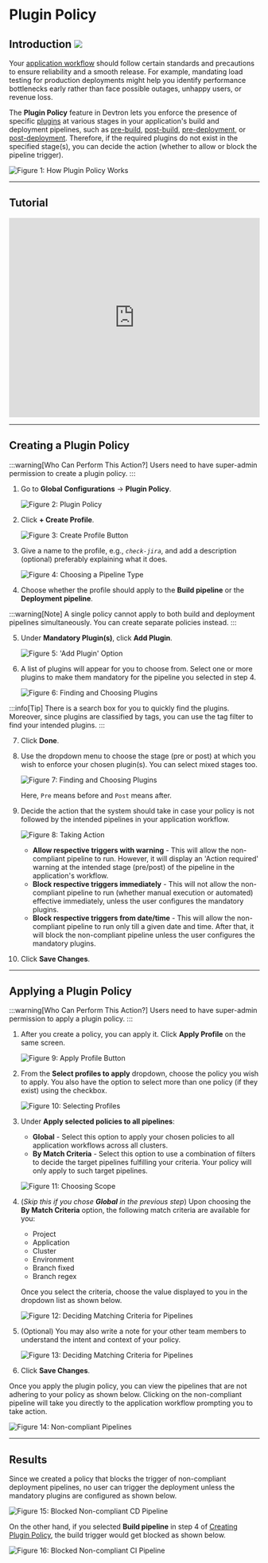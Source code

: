 # Plugin Policy

## Introduction [![](https://devtron-public-asset.s3.us-east-2.amazonaws.com/images/elements/EnterpriseTag.svg)](https://devtron.ai/pricing)

Your [application workflow](../creating-application/workflow/README.md) should follow certain standards and precautions to ensure reliability and a smooth release. For example, mandating load testing for production deployments might help you identify performance bottlenecks early rather than face possible outages, unhappy users, or revenue loss.

The **Plugin Policy** feature in Devtron lets you enforce the presence of specific [plugins](../plugins/README.md) at various stages in your application's build and deployment pipelines, such as [pre-build](../../reference/glossary#pre-build), [post-build](../../reference/glossary#post-build), [pre-deployment](../../reference/glossary#pre-deployment), or [post-deployment](../../reference/glossary#post-deployment). Therefore, if the required plugins do not exist in the specified stage(s), you can decide the action (whether to allow or block the pipeline trigger).

![Figure 1: How Plugin Policy Works](https://devtron-public-asset.s3.us-east-2.amazonaws.com/images/global-configurations/plugin-policy/plugin-policy-main.gif)

---

## Tutorial

<iframe width="100%" height="400" src="https://www.youtube.com/embed/Cb25p_n3YTs" title="Using Plugin Policy in Devtron" frameborder="0" allow="accelerometer; autoplay; clipboard-write; encrypted-media; gyroscope; picture-in-picture" allowfullscreen></iframe>

---

## Creating a Plugin Policy

:::warning[Who Can Perform This Action?]
Users need to have super-admin permission to create a plugin policy.
:::

1. Go to **Global Configurations** → **Plugin Policy**.

    ![Figure 2: Plugin Policy](https://devtron-public-asset.s3.us-east-2.amazonaws.com/images/global-configurations/plugin-policy/gc-plugin-policy.jpg)

2. Click **+ Create Profile**.

    ![Figure 3: Create Profile Button](https://devtron-public-asset.s3.us-east-2.amazonaws.com/images/global-configurations/plugin-policy/create-profile-button.jpg)

3. Give a name to the profile, e.g., *`check-jira`*, and add a description (optional) preferably explaining what it does.

    ![Figure 4: Choosing a Pipeline Type](https://devtron-public-asset.s3.us-east-2.amazonaws.com/images/global-configurations/plugin-policy/pipeline-type.jpg)

4. Choose whether the profile should apply to the **Build pipeline** or the **Deployment pipeline**.

:::warning[Note]
A single policy cannot apply to both build and deployment pipelines simultaneously. You can create separate policies instead.
:::

5. Under **Mandatory Plugin(s)**, click **Add Plugin**.

    ![Figure 5: 'Add Plugin' Option](https://devtron-public-asset.s3.us-east-2.amazonaws.com/images/global-configurations/plugin-policy/add-plugin-button.jpg)

6. A list of plugins will appear for you to choose from. Select one or more plugins to make them mandatory for the pipeline you selected in step 4.

    ![Figure 6: Finding and Choosing Plugins](https://devtron-public-asset.s3.us-east-2.amazonaws.com/images/global-configurations/plugin-policy/choose-plugins.gif)

:::info[Tip]
There is a search box for you to quickly find the plugins. Moreover, since plugins are classified by tags, you can use the tag filter to find your intended plugins.
:::

7. Click **Done**.

8. Use the dropdown menu to choose the stage (pre or post) at which you wish to enforce your chosen plugin(s). You can select mixed stages too.

    ![Figure 7: Finding and Choosing Plugins](https://devtron-public-asset.s3.us-east-2.amazonaws.com/images/global-configurations/plugin-policy/choose-stage.gif)

    Here, `Pre` means before and `Post` means after.

9. Decide the action that the system should take in case your policy is not followed by the intended pipelines in your application workflow.

    ![Figure 8: Taking Action](https://devtron-public-asset.s3.us-east-2.amazonaws.com/images/global-configurations/plugin-policy/take-action.jpg)

    * **Allow respective triggers with warning** - This will allow the non-compliant pipeline to run. However, it will display an 'Action required' warning at the intended stage (pre/post) of the pipeline in the application's workflow.
    * **Block respective triggers immediately** - This will not allow the non-compliant pipeline to run (whether manual execution or automated) effective immediately, unless the user configures the mandatory plugins.
    * **Block respective triggers from date/time** - This will allow the non-compliant pipeline to run only till a given date and time. After that, it will block the non-compliant pipeline unless the user configures the mandatory plugins.

10. Click **Save Changes**.

---

## Applying a Plugin Policy

:::warning[Who Can Perform This Action?]
Users need to have super-admin permission to apply a plugin policy.
:::

1. After you create a policy, you can apply it. Click **Apply Profile** on the same screen.

    ![Figure 9: Apply Profile Button](https://devtron-public-asset.s3.us-east-2.amazonaws.com/images/global-configurations/plugin-policy/apply-plugin-policy.jpg)

2. From the **Select profiles to apply** dropdown, choose the policy you wish to apply. You also have the option to select more than one policy (if they exist) using the checkbox.

    ![Figure 10: Selecting Profiles](https://devtron-public-asset.s3.us-east-2.amazonaws.com/images/global-configurations/plugin-policy/select-profiles.jpg)

3. Under **Apply selected policies to all pipelines**:
    * **Global** - Select this option to apply your chosen policies to all application workflows across all clusters.
    * **By Match Criteria** - Select this option to use a combination of filters to decide the target pipelines fulfilling your criteria. Your policy will only apply to such target pipelines.

    ![Figure 11: Choosing Scope](https://devtron-public-asset.s3.us-east-2.amazonaws.com/images/global-configurations/plugin-policy/select-scope.jpg)


4. (*Skip this if you chose **Global** in the previous step*) Upon choosing the **By Match Criteria** option, the following match criteria are available for you:
    * Project
    * Application
    * Cluster
    * Environment
    * Branch fixed
    * Branch regex

    Once you select the criteria, choose the value displayed to you in the dropdown list as shown below.

    ![Figure 12: Deciding Matching Criteria for Pipelines](https://devtron-public-asset.s3.us-east-2.amazonaws.com/images/global-configurations/plugin-policy/match-criteria.gif)

5. (Optional) You may also write a note for your other team members to understand the intent and context of your policy.

    ![Figure 13: Deciding Matching Criteria for Pipelines](https://devtron-public-asset.s3.us-east-2.amazonaws.com/images/global-configurations/plugin-policy/leave-note.gif)

6. Click **Save Changes**.

Once you apply the plugin policy, you can view the pipelines that are not adhering to your policy as shown below. Clicking on the non-compliant pipeline will take you directly to the application workflow prompting you to take action.

![Figure 14: Non-compliant Pipelines](https://devtron-public-asset.s3.us-east-2.amazonaws.com/images/global-configurations/plugin-policy/non-compliant-pipelines.gif)

---

## Results

Since we created a policy that blocks the trigger of non-compliant deployment pipelines, no user can trigger the deployment unless the mandatory plugins are configured as shown below.

![Figure 15: Blocked Non-compliant CD Pipeline](https://devtron-public-asset.s3.us-east-2.amazonaws.com/images/global-configurations/plugin-policy/blocked-deployment.gif)

On the other hand, if you selected **Build pipeline** in step 4 of [Creating Plugin Policy](#creating-a-plugin-policy), the build trigger would get blocked as shown below.

![Figure 16: Blocked Non-compliant CI Pipeline](https://devtron-public-asset.s3.us-east-2.amazonaws.com/images/global-configurations/plugin-policy/blocked-build.gif)

